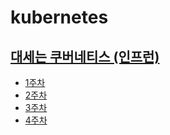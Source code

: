 # kubernetes

## [대세는 쿠버네티스 (인프런)](https://www.inflearn.com/course/%EC%BF%A0%EB%B2%84%EB%84%A4%ED%8B%B0%EC%8A%A4-%EA%B8%B0%EC%B4%88#curriculum)

- [1주차](/docs/kubernetes-basic-inflearn/week1.md)
- [2주차](/docs/kubernetes-basic-inflearn/week2.md)
- [3주차](/docs/kubernetes-basic-inflearn/week3.md)
- [4주차](/docs/kubernetes-basic-inflearn/week4.md)
